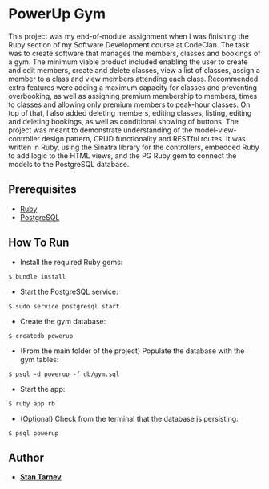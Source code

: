 # PowerUp Gym

This project was my end-of-module assignment when I was finishing the Ruby section of my Software Development course at CodeClan. The task was to create software that manages the members, classes and bookings of a gym. The minimum viable product included enabling the user to create and edit members, create and delete classes, view a list of classes, assign a member to a class and view members attending each class. Recommended extra features were adding a maximum capacity for classes and preventing overbooking, as well as assigning premium membership to members, times to classes and allowing only premium members to peak-hour classes. On top of that, I also added deleting members, editing classes, listing, editing and deleting bookings, as well as conditional showing of buttons. The project was meant to demonstrate understanding of the model-view-controller design pattern, CRUD functionality and RESTful routes. It was written in Ruby, using the Sinatra library for the controllers, embedded Ruby to add logic to the HTML views, and the PG Ruby gem to connect the models to the PostgreSQL database.

## Prerequisites

* [Ruby](https://www.ruby-lang.org/en/downloads/)
* [PostgreSQL](https://www.postgresql.org/download/)

## How To Run

* Install the required Ruby gems:

```
$ bundle install
```

* Start the PostgreSQL service:

```
$ sudo service postgresql start
```

* Create the gym database:

```
$ createdb powerup
```

* (From the main folder of the project) Populate the database with the gym tables:

```
$ psql -d powerup -f db/gym.sql
```

* Start the app:

```
$ ruby app.rb
```

* (Optional) Check from the terminal that the database is persisting:

```
$ psql powerup
```

## Author

* **[Stan Tarnev](https://github.com/StanTarnev)**
